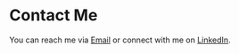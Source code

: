 # Contact Me

You can reach me via [Email](mailto:mohammedismaili.2004@gmail.com) or connect with me on [LinkedIn]([https://www.linkedin.com/in/mohammed-ismaili/]).

